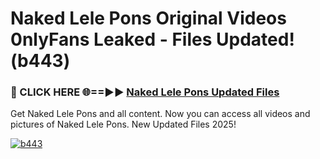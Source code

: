# Naked Lele Pons Original Videos 0nlyFans Leaked - Files Updated! (b443)

<h3>🔴 CLICK HERE 🌐==►► <a href="https://tinyurl.com/yckcrads" rel="nofollow">Naked Lele Pons Updated Files</a></h3>

Get Naked Lele Pons and all content. Now you can access all videos and pictures of Naked Lele Pons. New Updated Files 2025!

[![b443](https://i.imgur.com/hpKpOFt.gif)](https://tinyurl.com/yckcrads)

